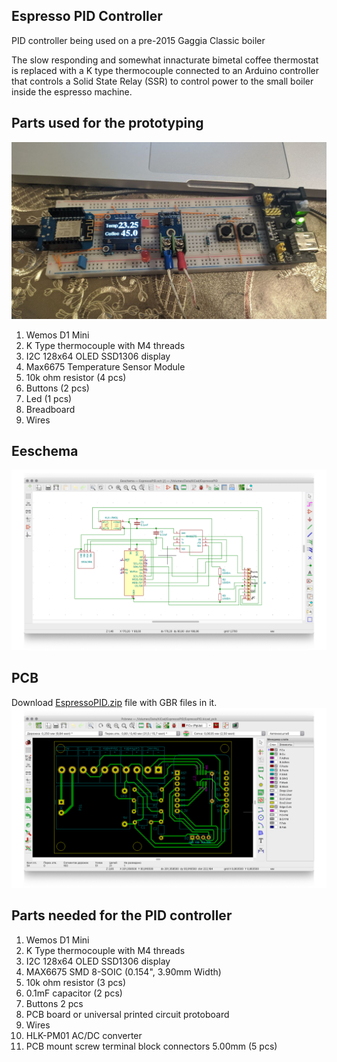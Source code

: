 ## Espresso PID Controller
PID controller being used on a pre-2015 Gaggia Classic boiler

The slow responding and somewhat innacturate bimetal coffee thermostat is replaced with a K type thermocouple
connected to an Arduino controller that controls a Solid State Relay (SSR) to control power to the small boiler inside the espresso machine.

## Parts used for the prototyping
![Breadboard setup](./files/setup.png)
1. Wemos D1 Mini
1. K Type thermocouple with M4 threads
1. I2C 128x64 OLED SSD1306 display
1. Max6675 Temperature Sensor Module
1. 10k ohm resistor (4 pcs)
1. Buttons (2 pcs)
1. Led (1 pcs)
1. Breadboard
1. Wires

## Eeschema 
![Eeschema](./files/EeschemaEspressoPID.png)

## PCB
Download [EspressoPID.zip](./files/EspressoPID.zip) file with GBR files in it.
![Eeschema](./files/EspressoPIDpcb.png)

## Parts needed for the PID controller
1. Wemos D1 Mini
1. K Type thermocouple with M4 threads
1. I2C 128x64 OLED SSD1306 display
1. MAX6675 SMD 8-SOIC (0.154", 3.90mm Width)
1. 10k ohm resistor (3 pcs)
1. 0.1mF capacitor (2 pcs)
1. Buttons 2 pcs
1. PCB board or universal printed circuit protoboard
1. Wires
2. HLK-PM01 AC/DC converter
3. PCB mount screw terminal block connectors 5.00mm (5 pcs)
 